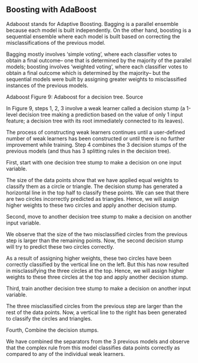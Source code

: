 ## Boosting with AdaBoost

Adaboost stands for Adaptive Boosting. Bagging is a parallel ensemble because each model is built independently. On the other hand, boosting is a sequential ensemble where each model is built based on correcting the misclassifications of the previous model.

Bagging mostly involves ‘simple voting’, where each classifier votes to obtain a final outcome– one that is determined by the majority of the parallel models; boosting involves ‘weighted voting’, where each classifier votes to obtain a final outcome which is determined by the majority– but the sequential models were built by assigning greater weights to misclassified instances of the previous models.

Adaboost
Figure 9: Adaboost for a decision tree. Source

In Figure 9, steps 1, 2, 3 involve a weak learner called a decision stump (a 1-level decision tree making a prediction based on the value of only 1 input feature; a decision tree with its root immediately connected to its leaves).

The process of constructing weak learners continues until a user-defined number of weak learners has been constructed or until there is no further improvement while training. Step 4 combines the 3 decision stumps of the previous models (and thus has 3 splitting rules in the decision tree).

First, start with one decision tree stump to make a decision on one input variable.

The size of the data points show that we have applied equal weights to classify them as a circle or triangle. The decision stump has generated a horizontal line in the top half to classify these points. We can see that there are two circles incorrectly predicted as triangles. Hence, we will assign higher weights to these two circles and apply another decision stump.

Second, move to another decision tree stump to make a decision on another input variable.

We observe that the size of the two misclassified circles from the previous step is larger than the remaining points. Now, the second decision stump will try to predict these two circles correctly.

As a result of assigning higher weights, these two circles have been correctly classified by the vertical line on the left. But this has now resulted in misclassifying the three circles at the top. Hence, we will assign higher weights to these three circles at the top and apply another decision stump.

Third, train another decision tree stump to make a decision on another input variable.

The three misclassified circles from the previous step are larger than the rest of the data points. Now, a vertical line to the right has been generated to classify the circles and triangles.

Fourth, Combine the decision stumps.

We have combined the separators from the 3 previous models and observe that the complex rule from this model classifies data points correctly as compared to any of the individual weak learners.
